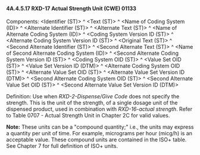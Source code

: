 #### 4A.4.5.17 RXD-17 Actual Strength Unit (CWE) 01133

Components: &lt;Identifier (ST)> ^ &lt;Text (ST)> ^ &lt;Name of Coding System (ID)> ^ &lt;Alternate Identifier (ST)> ^ &lt;Alternate Text (ST)> ^ &lt;Name of Alternate Coding System (ID)> ^ &lt;Coding System Version ID (ST)> ^ &lt;Alternate Coding System Version ID (ST)> ^ &lt;Original Text (ST)> ^ &lt;Second Alternate Identifier (ST)> ^ &lt;Second Alternate Text (ST)> ^ &lt;Name of Second Alternate Coding System (ID)> ^ &lt;Second Alternate Coding System Version ID (ST)> ^ &lt;Coding System OID (ST)> ^ &lt;Value Set OID (ST)> ^ &lt;Value Set Version ID (DTM)> ^ &lt;Alternate Coding System OID (ST)> ^ &lt;Alternate Value Set OID (ST)> ^ &lt;Alternate Value Set Version ID (DTM)> ^ &lt;Second Alternate Coding System OID (ST)> ^ &lt;Second Alternate Value Set OID (ST)> ^ &lt;Second Alternate Value Set Version ID (DTM)>

Definition: Use when _RXD-2-Dispense/Give Code_ does not specify the strength. This is the unit of the strength, of a single dosage unit of the dispensed product, used in combination with _RXD-16-actual strength_. Refer to Table 0707 - Actual Strength Unit in Chapter 2C for valid values.

**Note:** These units can be a "compound quantity;" i.e., the units may express a quantity per unit of time. For example, micrograms per hour (micg/h) is an acceptable value. These compound units are contained in the ISO+ table. See Chapter 7 for full definition of ISO+ units.
